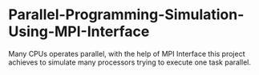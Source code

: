 # Parallel-Programming-Simulation-Using-MPI-Interface
Many CPUs operates parallel,  with the help of MPI Interface this project achieves to simulate many processors trying to execute one task parallel. 
